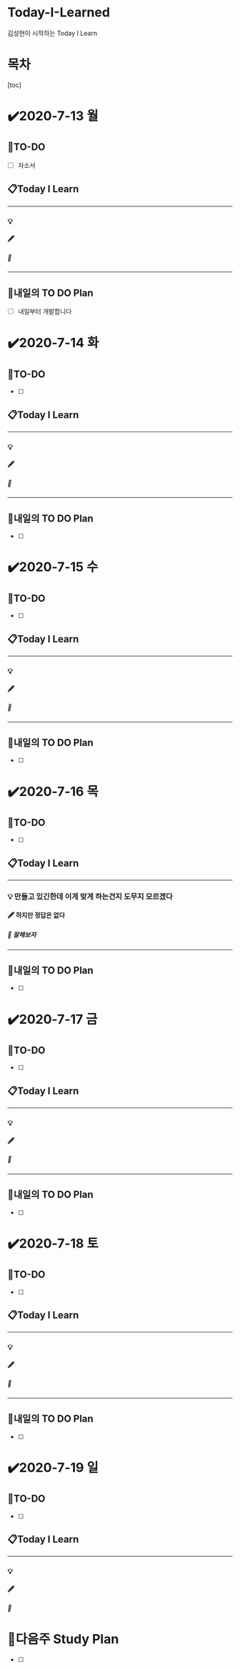 # Today-I-Learned

김성현이 시작하는 Today I Learn

# 목차

[toc]	

# :heavy_check_mark:2020-7-13 월

## 📝TO-DO

- [ ] 자소서

## 📋Today I Learn

-----------

### 💡

#### :fountain_pen: 

##### :ticket:

----------

## 🔎내일의 TO DO Plan

- [ ] 내일부터 개발합니다



# :heavy_check_mark:2020-7-14 화

## 📝TO-DO

- [ ] 

## 📋Today I Learn

-----------

### 💡

#### :fountain_pen: 

##### :ticket:

----------

## 🔎내일의 TO DO Plan

- [ ] 



# :heavy_check_mark:2020-7-15 수

## 📝TO-DO

- [ ] 

## 📋Today I Learn

-----------

### 💡

#### :fountain_pen: 

##### :ticket: 

----------

## 🔎내일의 TO DO Plan

- [ ] 



# :heavy_check_mark:2020-7-16 목

## 📝TO-DO

- [ ] 

## 📋Today I Learn

-----------

### 💡 만들고 있긴한데 이게 맞게 하는건지 도무지 모르겠다

#### :fountain_pen:  하지만 정답은 없다

##### :ticket: 잘해보자

----------

## 🔎내일의 TO DO Plan

- [ ] 



# :heavy_check_mark:2020-7-17 금

## 📝TO-DO

- [ ] 

## 📋Today I Learn

-----------

### 💡

#### :fountain_pen: 

##### :ticket: 

----------

## 🔎내일의 TO DO Plan

- [ ] 



# :heavy_check_mark:2020-7-18 토

## 📝TO-DO

- [ ] 

## 📋Today I Learn

-----------

### 💡

#### :fountain_pen: 

##### :ticket:

----------

## 🔎내일의 TO DO Plan

- [ ] 

# :heavy_check_mark:2020-7-19 일

## 📝TO-DO

- [ ] 

## 📋Today I Learn

-----------

### 💡

#### :fountain_pen: 

##### :ticket:







# 🌈다음주 Study Plan

- [ ] 
